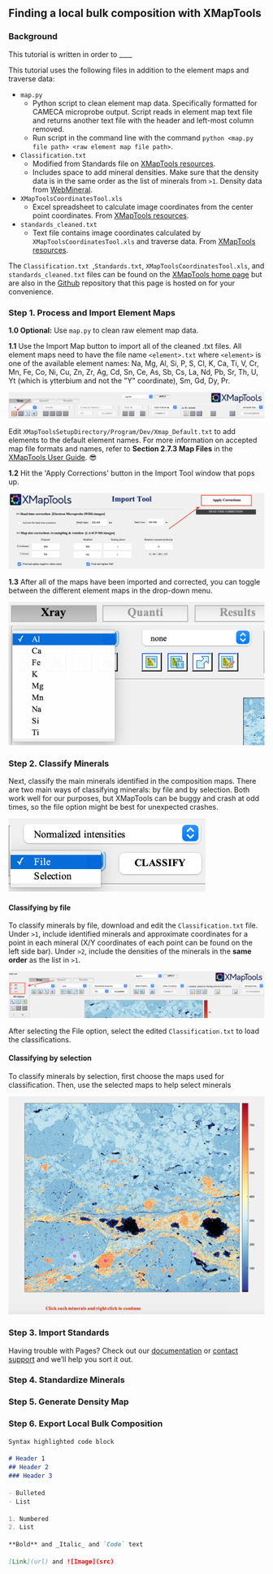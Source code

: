 ## Finding a local bulk composition with XMapTools

### Background

This tutorial is written in order to ____

This tutorial uses the following files in addition to the element maps and traverse data: 

- `map.py`
	-   Python script to clean element map data. Specifically formatted for CAMECA microprobe output. Script reads in element map text file and returns another text file with the header and left-most column removed. 
	-   Run script in the command line with the command `python <map.py file path> <raw element map file path>`.
- `Classification.txt`
	- Modified from Standards file on [XMapTools resources](https://www.xmaptools.com/additional-tools-files/). 
	- Includes space to add mineral densities. Make sure that the density data is in the same order as the list of minerals from `>1`. Density data from [WebMineral](http://www.webmineral.com/).
-   `XMapToolsCoordinatesTool.xls`
	- Excel spreadsheet to calculate image coordinates from the center point coordinates. From [XMapTools resources](https://www.xmaptools.com/additional-tools-files/).
- `standards_cleaned.txt`
	- Text file contains image coordinates calculated by `XMapToolsCoordinatesTool.xls` and traverse data. From [XMapTools resources](https://www.xmaptools.com/additional-tools-files/).


The `Classification.txt	`,`Standards.txt`, `XMapToolsCoordinatesTool.xls`, and `standards_cleaned.txt` files can be found on the [XMapTools home page](https://www.xmaptools.com/additional-tools-files/) but are also in the [Github](https://github.com/jannittayao/XMapTools-local-bulk-comp) repository that this page is hosted on for your convenience.


### Step 1. Process and Import Element Maps

**1.0 Optional:** Use `map.py` to clean raw element map data. 

**1.1** Use the Import Map button to import all of the cleaned .txt files. All element maps need to have the file name `<element>.txt` where `<element>` is one of the available element names: Na, Mg, Al, Si, P, S, Cl, K, Ca, Ti, V, Cr, Mn, Fe, Co, Ni, Cu,
Zn, Zr, Ag, Cd, Sn, Ce, As, Sb, Cs, La, Nd, Pb, Sr, Th, U, Yt (which is ytterbium and not the "Y" coordinate), Sm, Gd, Dy, Pr. 

![Import map screenshot](Images/import-map.png) 

Edit `XMapToolsSetupDirectory/Program/Dev/Xmap_Default.txt` to add elements to the default element names. For more information on accepted map file formats and names, refer to **Section 2.7.3 Map Files** in the [XMapTools User Guide](https://www.xmaptools.com/XMapTools.3.4_UserGuide.pdf). 😎

**1.2** Hit the 'Apply Corrections' button in the Import Tool window that pops up. 

![Apply corrections screenshot](Images/apply-corrections.png) 

**1.3** After all of the maps have been imported and corrected, you can toggle between the different element maps in the drop-down menu. 

![Element drop-down menu](Images/element-dropdown.png) 


### Step 2. Classify Minerals

Next, classify the main minerals identified in the composition maps. There are two main ways of classifying minerals: by file and by selection. Both work well for our purposes, but XMapTools can be buggy and crash at odd times, so the file option might be best for unexpected crashes. 

![Element drop-down menu](Images/classify-options.png) 

#### Classifying by file

To classify minerals by file, download and edit the `Classification.txt` file. Under `>1`, include identified minerals and approximate coordinates for a point in each mineral (X/Y coordinates of each point can be found on the left side bar). Under `>2`, include the densities of the minerals in the **same order** as the list in `>1`. 

![Coordinates](Images/coordinates.png) 

After selecting the File option, select the edited `Classification.txt` to load the classifications. 

#### Classifying by selection 

To classify minerals by selection, first choose the maps used for classification. Then, use the selected maps to help select minerals 

![Classification by selection](Images/classification-selection.png) 


### Step 3. Import Standards

Having trouble with Pages? Check out our [documentation](https://docs.github.com/categories/github-pages-basics/) or [contact support](https://support.github.com/contact) and we’ll help you sort it out.

### Step 4. Standardize Minerals

### Step 5. Generate Density Map 

### Step 6. Export Local Bulk Composition

```markdown
Syntax highlighted code block

# Header 1
## Header 2
### Header 3

- Bulleted
- List

1. Numbered
2. List

**Bold** and _Italic_ and `Code` text

[Link](url) and ![Image](src)
```


